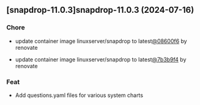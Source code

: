 

## [snapdrop-11.0.3]snapdrop-11.0.3 (2024-07-16)

### Chore



- update container image linuxserver/snapdrop to latest[@08600f6](https://github.com/08600f6) by renovate

- update container image linuxserver/snapdrop to latest[@7b3b9f4](https://github.com/7b3b9f4) by renovate

### Feat



- Add questions.yaml files for various system charts